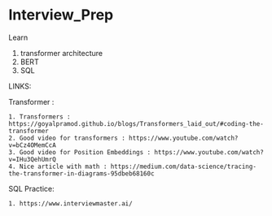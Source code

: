 # Interview_Prep


Learn

1. transformer architecture
2. BERT
3. SQL


LINKS:

Transformer :

    1. Transformers : https://goyalpramod.github.io/blogs/Transformers_laid_out/#coding-the-transformer
    2. Good video for transformers : https://www.youtube.com/watch?v=bCz4OMemCcA 
    3. Good video for Position Embeddings : https://www.youtube.com/watch?v=IHu3QehUmrQ
    4. Nice article with math : https://medium.com/data-science/tracing-the-transformer-in-diagrams-95dbeb68160c

SQL Practice:

    1. https://www.interviewmaster.ai/
